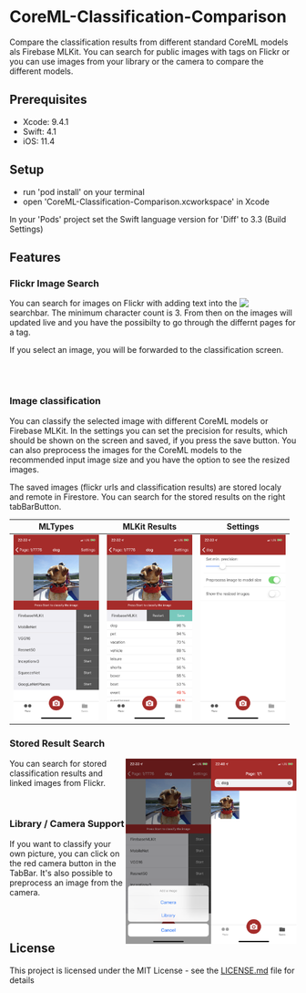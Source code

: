 # CoreML-Classification-Comparison
Compare the classification results from different standard CoreML models als Firebase MLKit. You can search for public images with tags on Flickr or you can use images from your library or the camera to compare the different models.

## Prerequisites
- Xcode: 9.4.1
- Swift: 4.1
- iOS: 11.4

## Setup 
- run 'pod install' on your terminal
- open 'CoreML-Classification-Comparison.xcworkspace' in Xcode

In your 'Pods' project set the Swift language version for 'Diff' to 3.3 (Build Settings)

## Features
### Flickr Image Search
<img align="right" width="100" src="https://github.com/MSWagner/CoreML-Classification-Comparison/blob/master/Screenshots/FlickrSearch.PNG">

You can search for images on Flickr with adding text into the searchbar. The minimum character count is 3. From then on the images will updated live and you have the possibilty to go through the differnt pages for a tag.

If you select an image, you will be forwarded to the classification screen.

<br><br>

### Image classification
You can classify the selected image with different CoreML models or Firebase MLKit. In the settings you can set the precision for results, which should be shown on the screen and saved, if you press the save button. You can also preprocess the images for the CoreML models to the recommended input image size and you have the option to see the resized images. 

The saved images (flickr urls and classification results) are stored localy and remote in Firestore. You can search for the stored results on the right tabBarButton.

| MLTypes | MLKit Results | Settings |
|----------|-----------|-----------|
|<img src="https://github.com/MSWagner/CoreML-Classification-Comparison/blob/master/Screenshots/MLModelTypes.PNG" width="150">|<img src="https://github.com/MSWagner/CoreML-Classification-Comparison/blob/master/Screenshots/DogClassification.PNG" width="150">|<img src="https://github.com/MSWagner/CoreML-Classification-Comparison/blob/master/Screenshots/Settings.PNG" width="150">|

### Stored Result Search
<img align="right" src="https://github.com/MSWagner/CoreML-Classification-Comparison/blob/master/Screenshots/SearchSavedTags.PNG" width="150"><img align="right" src="https://github.com/MSWagner/CoreML-Classification-Comparison/blob/master/Screenshots/ImagePickerAction.PNG" width="150">

You can search for stored classification results and linked images from Flickr.

<br>

### Library / Camera Support

If you want to classify your own picture, you can click on the red camera button in the TabBar. It's also possible to preprocess an image from the camera.

<br><br>

## License
This project is licensed under the MIT License - see the [LICENSE.md](LICENSE.md) file for details
